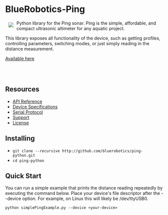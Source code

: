 # BlueRobotics-Ping

<a href="https://bluerobotics.com">
<img src="https://avatars2.githubusercontent.com/u/7120633?v=3&s=200" align="left" hspace="10" vspace="6">
</a>


Python library for the Ping sonar. Ping is the simple, affordable, and compact ultrasonic altimeter for any aquatic project.

This library exposes all functionality of the device, such as getting profiles, controlling parameters, switching modes, or just simply reading in the distance measurement.

[Available here](https://www.bluerobotics.com/store/electronics/lumen-light-r1/)

<br/>
<br/>


## Resources

* [API Reference](https://docs.bluerobotics.com/ping-python/)
* [Device Specifications](http://www.bluerobotics.com/)
* [Serial Protocol](https://github.com/bluerobotics/ping-protocol)
* [Support](http://docs.bluerobotics.com)
* [License](http://github.com/bluerobotics/ping-python/blob/master/LICENSE)


## Installing

* `git clone --recursive http://github.com/bluerobotics/ping-python.git`
* `cd ping-python`


## Quick Start

You can run a simple example that prints the distance reading repeatedly by executing the command below. Place your device's file descriptor after the --device option. For example, on Linux this will likely be /dev/ttyUSB0.

`python simplePingExample.py --device <your-device>`
